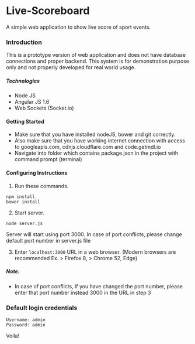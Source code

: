 # Live-Scoreboard
A simple web application to show live score of sport events.

### Introduction
This is a prototype version of web application and does not have database connections and proper backend. 
This system is for demonstration purpose only and not properly developed for real world usage.
##### Technologies
* Node JS
* Angular JS 1.6
* Web Sockets (Socket.io)

#### Getting Started
* Make sure that you have installed nodeJS, bower and git correctly.
* Also make sure that you have working internet connection with 
access to googleapis.com, cdnjs.cloudflare.com and code.getmdl.io
* Navigate into folder which contains package.json in the project with command prompt (terminal)


#### Configuring Instructions
1. Run these commands.

``````
npm install
bower install
``````
2. Start server.
````
node server.js
````
Server will start using port 3000. In case of port conflicts, please change default port number in server.js file

3. Enter ``localhost:3000`` URL in a web browser. 
(Modern browsers are recommended Ex. > Firefox 8, > Chrome 52, Edge)
##### Note: 
* In case of port conflicts, if you have changed the port number, please enter that port number instead 3000 in the URL in step 3
### Default login credentials
````
Username: admin
Password: admin
````

Voila!

